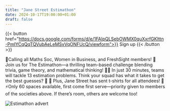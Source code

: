 ```yaml
---
title: "Jane Street Estimathon"
date: 2024-10-17T19:00:00+01:00
draft: false
---
```

{{< button href="https://docs.google.com/forms/d/e/1FAIpQLSebOWMX0quXxrfGKlttn-PmIYCqQqTQVubAeLeMSvVqONFUcQ/viewform">}}
Sign up
{{< /button >}}

🚨Calling all Maths Soc, Women in Business, and FreshSight members! 🚨
Join us for The Estimathon—a thrilling team-based challenge blending trivia, game theory, and mathematical thinking! 🧠💡
In just 30 minutes, teams will tackle 13 estimation problems. Think your squad has what it takes to get the best guesses? 👀
🎉 Plus, Jane Street has sent t-shirts for all attendees! 🎉
⚡️Only 60 spaces available, first come first serve—priority given to members of the societies above. If there’s room, others are welcome too!

![Estimathon advert](img/academics/estimathon.jpeg)
